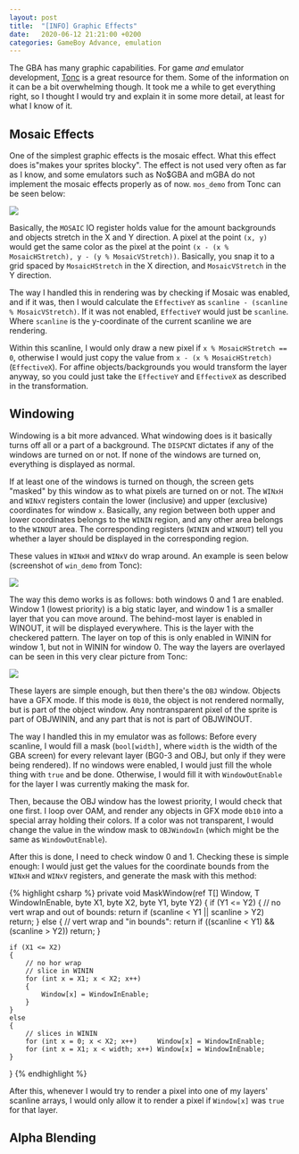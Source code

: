```yaml
---
layout: post
title:  "[INFO] Graphic Effects"
date:   2020-06-12 21:21:00 +0200
categories: GameBoy Advance, emulation
---
```

The GBA has many graphic capabilities. For game _and_ emulator development, [Tonc](https://www.coranac.com/tonc/text/) is a great resource for them. Some of the information on it can be a bit overwhelming though. It took me a while to get everything right, so I thought I would try and explain it in some more detail, at least for what I know of it.

## Mosaic Effects

One of the simplest graphic effects is the mosaic effect. What this effect does is"makes your sprites blocky". The effect is not used very often as far as I know, and some emulators such as No$GBA and mGBA do not implement the mosaic effects properly as of now. `mos_demo` from Tonc can be seen below:

<img src="{{site.baseurl}}/Images/GBA/GFX/mosaic.png">

Basically, the `MOSAIC` IO register holds value for the amount backgrounds and objects stretch in the X and Y direction. A pixel at the point `(x, y)` would get the same color as the pixel at the point `(x - (x % MosaicHStretch), y - (y % MosaicVStretch))`. Basically, you snap it to a grid spaced by `MosaicHStretch` in the X direction, and `MosaicVStretch` in the Y direction.

The way I handled this in rendering was by checking if Mosaic was enabled, and if it was, then I would calculate the `EffectiveY` as `scanline - (scanline % MosaicVStretch)`. If it was not enabled, `EffectiveY` would just be `scanline`. Where `scanline` is the y-coordinate of the current scanline we are rendering.

Within this scanline, I would only draw a new pixel if `x % MosaicHStretch == 0`, otherwise I would just copy the value from `x - (x % MosaicHStretch)` (`EffectiveX`). For affine objects/backgrounds you would transform the layer anyway, so you could just take the `EffectiveY` and `EffectiveX` as described in the transformation.

## Windowing

Windowing is a bit more advanced. What windowing does is it basically turns off all or a part of a background. The `DISPCNT` dictates if any of the windows are turned on or not. If none of the windows are turned on, everything is displayed as normal.

If at least one of the windows is turned on though, the screen gets "masked" by this window as to what pixels are turned on or not. The `WINxH` and `WINxV` registers contain the lower (inclusive) and upper (exclusive) coordinates for window `x`. Basically, any region between both upper and lower coordinates belongs to the `WININ` region, and any other area belongs to the `WINOUT` area. The corresponding registers (`WININ` and `WINOUT`) tell you whether a layer should be displayed in the corresponding region.

These values in `WINxH` and `WINxV` do wrap around. An example is seen below (screenshot of `win_demo` from Tonc):

<img src="{{site.baseurl}}/Images/GBA/GFX/windowing.png">

The way this demo works is as follows: both windows 0 and 1 are enabled. Window 1 (lowest priority) is a big static layer, and window 1 is a smaller layer that you can move around. The behind-most layer is enabled in WINOUT, it will be displayed everywhere. This is the layer with the checkered pattern. The layer on top of this is only enabled in WININ for window 1, but not in WININ for window 0. The way the layers are overlayed can be seen in this very clear picture from Tonc:

<img src="{{site.baseurl}}/Images/GBA/GFX/tonc_win_demo.png">

These layers are simple enough, but then there's the `OBJ` window. Objects have a GFX mode. If this mode is `0b10`, the object is not rendered normally, but is part of the object window. Any nontransparent pixel of the sprite is part of OBJWININ, and any part that is not is part of OBJWINOUT.

The way I handled this in my emulator was as follows: Before every scanline, I would fill a mask (`bool[width]`, where `width` is the width of the GBA screen) for every relevant layer (BG0-3 and OBJ, but only if they were being rendered). If no windows were enabled, I would just fill the whole thing with `true` and be done. Otherwise, I would fill it with `WindowOutEnable` for the layer I was currently making the mask for.

Then, because the OBJ window has the lowest priority, I would check that one first. I loop over OAM, and render any objects in GFX mode `0b10` into a special array holding their colors. If a color was not transparent, I would change the value in the window mask to `OBJWindowIn` (which might be the same as `WindowOutEnable`).

After this is done, I need to check window 0 and 1. Checking these is simple enough: I would just get the values for the coordinate bounds from the `WINxH` and `WINxV` registers, and generate the mask with this method:

{% highlight csharp %}
private void MaskWindow<T>(ref T[] Window, T WindowInEnable, byte X1, byte X2, byte Y1, byte Y2)
{
    if (Y1 <= Y2)
    {
        // no vert wrap and out of bounds: return
        if (scanline < Y1 || scanline > Y2) return;
    }
    else
    {
        // vert wrap and "in bounds": return
        if ((scanline < Y1) && (scanline > Y2)) return;
    }

    if (X1 <= X2)
    {
        // no hor wrap
        // slice in WININ
        for (int x = X1; x < X2; x++)
        {
            Window[x] = WindowInEnable;
        }
    }
    else
    {
        // slices in WININ
        for (int x = 0; x < X2; x++)     Window[x] = WindowInEnable;
        for (int x = X1; x < width; x++) Window[x] = WindowInEnable;
    }
}
{% endhighlight %}

After this, whenever I would try to render a pixel into one of my layers' scanline arrays, I would only allow it to render a pixel if `Window[x]` was `true` for that layer.

## Alpha Blending

 
